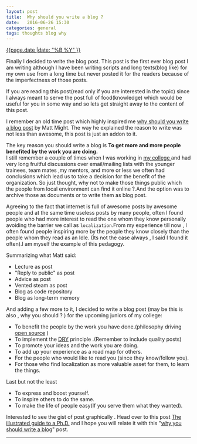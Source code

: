 ```yaml
---
layout: post
title:  Why should you write a blog ?
date:   2016-06-26 15:30
categories: general
tags: thoughts blog why
---
```


<p class="meta"> <u>{{page.date |date: "%B %Y" }} </u> </p>

Finally I decided to write the blog post. This post is the first ever blog post I am writing although I have been writing scripts and long texts(blog like) for my own use from a long time but never posted it for the readers because of the imperfectness of those posts. 

If you are reading this post(read only if you are interested in the topic) since I always meant to serve the post full of food(knowledge) which would be useful for you in some way and so lets get straight away to the content of this post.

I remember an old time post which highly inspired me [why should you write a blog post](http://matt.might.net/articles/how-to-blog-as-an-academic/) by Matt Might. The way he explained the reason to write was not less than awesome, this post is just an addon to it. 

The key reason you should write a blog is **To get more and more people benefited by the work you are doing.**  
I still remember a couple of times when I was working in [my college ](http://iips.edu.in/dc_website/index.php) and had very long fruitful discussions over email/mailing lists with the younger trainees, team mates ,my mentors, and more or less we often had conclusions which lead us to take a decision for the benefit of the organization. So just thought, why not to make those things public which the people from local environment can find it online ?.And the option was to archive those as documents or to write them as blog post. 

Agreeing to the fact that internet is full of awesome posts by awesome people and at the same time useless posts by many people, often I found people who had more interest to read the one whom they know personally avoiding the barrier we call as `localization`.From my experience till now , I often found people inspiring more by the people they know closely than the people whom they read as an Idle. (Its not the case always , I said I found it often).I am myself the example of this pedagogy.

Summarizing what Matt said:

* Lecture as post
* "Reply to public" as post
* Advice as post
* Vented steam as post
* Blog as code repository
* Blog as long-term memory

And adding a few more to it, I decided to write a blog post (may be this is also , why you should ? ) for the upcoming juniors of my college:

* To benefit the people by the work you have done.(philosophy driving [open source](http://opensource.org/about) )
* To implement the [DRY](http://en.wikipedia.org/wiki/Don%27t_repeat_yourself) principle .(Remember to include quality posts)
* To promote your ideas and the work you are doing.
* To add up your experience as a road map for others.
* For the people who would like to read you (since they know/follow you).
* For those who find localization as more valuable asset for them, to learn the things.

Last but not the least

* To express and boost yourself.
* To inspire others to do the same.
* To make the life of people easy(If you serve them what they wanted).

Interested to see the gist of post graphically . Head over to this post [The illustrated guide to a Ph.D.](http://matt.might.net/articles/phd-school-in-pictures/) and I hope you will relate it with this "[why you should write a blog]({{page.url}})" post.

<hr>